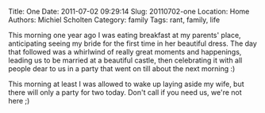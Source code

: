 Title: One
Date: 2011-07-02 09:29:14
Slug: 20110702-one
Location: Home
Authors: Michiel Scholten
Category: family
Tags: rant, family, life

<p>This morning one year ago I was eating breakfast at my parents' place, anticipating seeing my bride for the first time in her beautiful dress. The day that followed was a whirlwind of really great moments and happenings, leading us to be married at a beautiful castle, then celebrating it with all people dear to us in a party that went on till about the next morning :)</p>

<p>This morning at least I was allowed to wake up laying aside my wife, but there will only a party for two today. Don't call if you need us, we're not here ;)</p>
